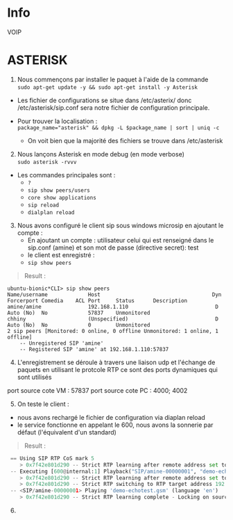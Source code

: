# Info
VOIP
# ASTERISK
1. Nous commençons par installer le paquet à l'aide de la commande   
        `sudo apt-get update -y && sudo apt-get install -y Asterisk`   
- Les fichier de configurations se situe dans /etc/asterix/ donc /etc/asterisk/sip.conf sera notre fichier de configuration principale.

- Pour trouver la localisation :   
        `package_name="asterisk" && dpkg -L $package_name | sort | uniq -c`  
  - On voit bien que la majorité des fichiers se trouve dans /etc/asterisk         
2. Nous lançons Asterisk en mode debug (en mode verbose)  
        `sudo asterisk -rvvv` 
- Les commandes principales sont :   
  - `?` 
  - `sip show peers/users`  
  - `core show applications` 
  - `sip reload` 
  - `dialplan reload`  

3. Nous avons configuré le client sip sous windows microsip en ajoutant le compte :   
   - En ajoutant un compte : utilisateur celui qui est renseigné dans le sip.conf (amine) et son mot de passe (directive secret): test  
   - le client est enregistré :  
   - `sip show peers`    

> Result :  
```dotnet
ubuntu-bionic*CLI> sip show peers
Name/username             Host                                    Dyn Forcerport Comedia    ACL Port     Status      Description
amine/amine               192.168.1.110                            D  Auto (No)  No             57837    Unmonitored
chhiny                    (Unspecified)                            D  Auto (No)  No             0        Unmonitored
2 sip peers [Monitored: 0 online, 0 offline Unmonitored: 1 online, 1 offline]
    -- Unregistered SIP 'amine'
    -- Registered SIP 'amine' at 192.168.1.110:57837

```

4. L'enregistrement se déroule à travers une liaison udp et l'échange de paquets  en utilisant le protcole RTP 
ce sont des ports dynamiques qui sont utilisés

port source cote VM : 57837
port source cote PC : 4000; 4002

5. On teste le client : 
-  nous avons rechargé le fichier de configuration via diaplan reload
-  le service fonctionne en appelant le 600, nous avons la sonnerie par défaut (l'équivalent d'un standard)
> Result : 
```python
 == Using SIP RTP CoS mark 5
    > 0x7f42e801d290 -- Strict RTP learning after remote address set to: 192.168.1.110:4000
 -- Executing [600@internal:1] Playback("SIP/amine-00000001", "demo-echotest") in new stack
    > 0x7f42e801d290 -- Strict RTP learning after remote address set to: 192.168.1.110:4000
    > 0x7f42e801d290 -- Strict RTP switching to RTP target address 192.168.1.110:4000 as source
 -- <SIP/amine-00000001> Playing 'demo-echotest.gsm' (language 'en')
    > 0x7f42e801d290 -- Strict RTP learning complete - Locking on source address 192.168.1.110:4000
```

6.